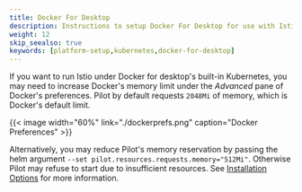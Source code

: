 ```yaml
---
title: Docker For Desktop
description: Instructions to setup Docker For Desktop for use with Istio.
weight: 12
skip_seealso: true
keywords: [platform-setup,kubernetes,docker-for-desktop]
---
```


If you want to run Istio under Docker for desktop's built-in Kubernetes, you may need to increase Docker's memory limit
under the *Advanced* pane of Docker's preferences.  Pilot by default requests `2048Mi` of memory, which is Docker's
default limit.

{{< image width="60%" link="./dockerprefs.png"  caption="Docker Preferences"  >}}

Alternatively, you may reduce Pilot's memory reservation by passing the helm argument
`--set pilot.resources.requests.memory="512Mi"`.  Otherwise Pilot may refuse to start due to insufficient resources.
See [Installation Options](/docs/reference/config/installation-options) for more information.
